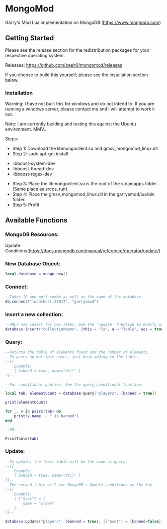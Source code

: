 # MongoMod

Garry's Mod Lua implementation on MongoDB (https://www.mongodb.com)

## Getting Started

Please see the release section for the redistribution packages for your respective operating system.

Releases: https://github.com/ceeit0/mongomod/releases

If you choose to build this yourself; please see the installation section below.

### Installation
Warning: I have not built this for windows and do not intend to. If you are running a windows server, please contact me and I will attempt to work it out.

Note: I am currently building and testing this against the Ubuntu environment. MMV..

Steps:
* Step 1: Download the libmongoclient.so and gmsv_mongomod_linux.dll
* Step 2: sudo apt-get install 
- libboost-system-dev
- libboost-thread-dev
- libboost-regex-dev
* Step 3: Place the libmongoclient.so is the root of the steamapps folder. (Same place as srcds_run)
* Step 4: Place the gmsv_mongomod_linux.dll in the garrysmod/lua/bin folder.
* Step 5: Profit

## Available Functions

### MongoDB Resources:
Update Conditions(https://docs.mongodb.com/manual/reference/operator/update/)

### New Database Object:
```lua
local database = mongo.new()
```
### Connect:
```lua
--Takes IP and port combo as well as the name of the database
db:connect("localhost:27017", "garrysmod")
```
### Insert a new collection:
```lua
--ONLY use insert for new items. See the 'update' function to modify or add to existing data.
database:insert("collectionName", {this = "Is", a = "Table", yes = true, wow = 1})
```
### Query:
```lua
--Returns the table of elements found and the number of elements.
--To query on multiple cases, just keep adding to the table.
--[[
	Example:
	{ banned = true, name="dril" }
]]--

--For conditional queries: See the query_conditional function.

local tab, elementCount = database:query("players", {banned = true})

print(elementCount)

for _, v in pairs(tab) do
	print(v.name .. " is banned")
end

--OR--

PrintTable(tab)
```
### Update:
```lua
--To update, the first table will be the same as query.
--[[
	Example:
	{ banned = true, name="dril" }
]]--
--The second table will use MongoDB's Update conditions as the key.
--[[
    Example:
    { ["$set"] = {
        name = "crown"
    }
]]--

database:update("players", {banned = true}, {["$set"] = {banned=false}})
```
